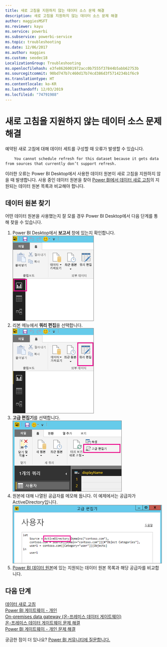 ```yaml
---
title: 새로 고침을 지원하지 않는 데이터 소스 문제 해결
description: 새로 고침을 지원하지 않는 데이터 소스 문제 해결
author: maggiesMSFT
ms.reviewer: kayu
ms.service: powerbi
ms.subservice: powerbi-service
ms.topic: troubleshooting
ms.date: 12/06/2017
ms.author: maggies
ms.custom: seodec18
LocalizationGroup: Troubleshooting
ms.openlocfilehash: e3fe8626001972acc0b7555f37844b5abb62753b
ms.sourcegitcommit: 90bd747b7c460d17b74cd386d3f5714234b1f6c9
ms.translationtype: HT
ms.contentlocale: ko-KR
ms.lasthandoff: 12/03/2019
ms.locfileid: "74791988"
---
```

# <a name="troubleshooting-unsupported-data-source-for-refresh"></a>새로 고침을 지원하지 않는 데이터 소스 문제 해결
예약된 새로 고침에 대해 데이터 세트를 구성할 때 오류가 발생할 수 있습니다.

        You cannot schedule refresh for this dataset because it gets data from sources that currently don’t support refresh.

이러한 오류는 Power BI Desktop에서 사용한 데이터 원본이 새로 고침을 지원하지 않을 때 발생합니다. 사용 중인 데이터 원본을 찾아 [Power BI에서 데이터 새로 고침](refresh-data.md)의 지원되는 데이터 원본 목록과 비교해야 합니다. 

## <a name="find-the-data-source"></a>데이터 원본 찾기
어떤 데이터 원본을 사용했는지 잘 모를 경우 Power BI Desktop에서 다음 단계를 통해 찾을 수 있습니다.  

1. Power BI Desktop에서 **보고서** 창에 있는지 확인합니다.  
   ![데스크톱 보고서 창](media/service-admin-troubleshoot-unsupported-data-source-for-refresh/tshoot-report-pane.png)
2. 리본 메뉴에서 **쿼리 편집**을 선택합니다.  
   ![쿼리 편집](media/service-admin-troubleshoot-unsupported-data-source-for-refresh/tshoot-edit-queries.png)
3. **고급 편집기**를 선택합니다.  
   ![고급 편집기](media/service-admin-troubleshoot-unsupported-data-source-for-refresh/tshoot-advanced-editor.png)
4. 원본에 대해 나열된 공급자를 메모해 둡니다.  이 예제에서는 공급자가 ActiveDirectory입니다.  
   ![데이터 원본 공급자](media/service-admin-troubleshoot-unsupported-data-source-for-refresh/tshoot-provider.png)
5. [Power BI 데이터 원본](power-bi-data-sources.md)에 있는 지원되는 데이터 원본 목록과 해당 공급자를 비교합니다.

## <a name="next-steps"></a>다음 단계
[데이터 새로 고침](refresh-data.md)  
[Power BI 게이트웨이 - 개인](service-gateway-personal-mode.md)  
[On-premises data gateway (온-프레미스 데이터 게이트웨이)](service-gateway-onprem.md)  
[온-프레미스 데이터 게이트웨이 문제 해결](service-gateway-onprem-tshoot.md)  
[Power BI 게이트웨이 - 개인 문제 해결](service-admin-troubleshooting-power-bi-personal-gateway.md)  

궁금한 점이 더 있나요? [Power BI 커뮤니티에 질문합니다.](https://community.powerbi.com/)

